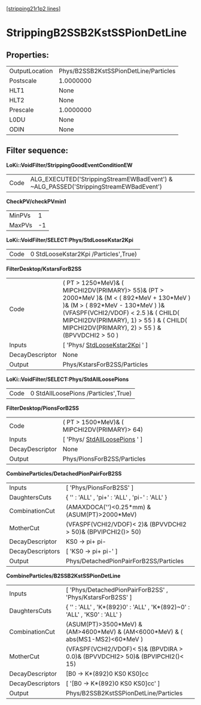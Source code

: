 [[stripping21r1p2 lines]](./stripping21r1p2-index)

# StrippingB2SSB2KstSSPionDetLine

## Properties:

|                |                                       |
|----------------|---------------------------------------|
| OutputLocation | Phys/B2SSB2KstSSPionDetLine/Particles |
| Postscale      | 1.0000000                             |
| HLT1           | None                                  |
| HLT2           | None                                  |
| Prescale       | 1.0000000                             |
| L0DU           | None                                  |
| ODIN           | None                                  |

## Filter sequence:

**LoKi::VoidFilter/StrippingGoodEventConditionEW**

|      |                                                                                       |
|------|---------------------------------------------------------------------------------------|
| Code | ALG_EXECUTED('StrippingStreamEWBadEvent') & \~ALG_PASSED('StrippingStreamEWBadEvent') |

**CheckPV/checkPVmin1**

|        |     |
|--------|-----|
| MinPVs | 1   |
| MaxPVs | -1  |

**LoKi::VoidFilter/SELECT:Phys/StdLooseKstar2Kpi**

|      |                                       |
|------|---------------------------------------|
| Code | 0 StdLooseKstar2Kpi /Particles',True) |

**FilterDesktop/KstarsForB2SS**

|                 |                                                                                                                                                                                                                                                                            |
|-----------------|----------------------------------------------------------------------------------------------------------------------------------------------------------------------------------------------------------------------------------------------------------------------------|
| Code            | ( PT \> 1250\*MeV)& ( MIPCHI2DV(PRIMARY)\> 55)& (PT \> 2000\*MeV )& (M \< ( 892\*MeV + 130\*MeV ) )& (M \> ( 892\*MeV - 130\*MeV ) )& (VFASPF(VCHI2/VDOF) \< 2.5 )& ( CHILD( MIPCHI2DV(PRIMARY), 1) \> 55 ) & ( CHILD( MIPCHI2DV(PRIMARY), 2) \> 55 ) & (BPVVDCHI2 \> 50 ) |
| Inputs          | [ 'Phys/ [StdLooseKstar2Kpi](./stripping21r1p2-stdloosekstar2kpi) ' ]                                                                                                                                                                                                    |
| DecayDescriptor | None                                                                                                                                                                                                                                                                       |
| Output          | Phys/KstarsForB2SS/Particles                                                                                                                                                                                                                                               |

**LoKi::VoidFilter/SELECT:Phys/StdAllLoosePions**

|      |                                      |
|------|--------------------------------------|
| Code | 0 StdAllLoosePions /Particles',True) |

**FilterDesktop/PionsForB2SS**

|                 |                                                                       |
|-----------------|-----------------------------------------------------------------------|
| Code            | ( PT \> 1500\*MeV)& ( MIPCHI2DV(PRIMARY)\> 64)                        |
| Inputs          | [ 'Phys/ [StdAllLoosePions](./stripping21r1p2-stdallloosepions) ' ] |
| DecayDescriptor | None                                                                  |
| Output          | Phys/PionsForB2SS/Particles                                           |

**CombineParticles/DetachedPionPairForB2SS**

|                  |                                                                 |
|------------------|-----------------------------------------------------------------|
| Inputs           | [ 'Phys/PionsForB2SS' ]                                       |
| DaughtersCuts    | { '' : 'ALL' , 'pi+' : 'ALL' , 'pi-' : 'ALL' }                  |
| CombinationCut   | (AMAXDOCA('')\<0.25\*mm) &(ASUM(PT)\>2000\*MeV)                 |
| MotherCut        | (VFASPF(VCHI2/VDOF)\< 2)& (BPVVDCHI2 \> 50)& (BPVIPCHI2()\> 50) |
| DecayDescriptor  | KS0 -\> pi+ pi-                                                 |
| DecayDescriptors | [ 'KS0 -\> pi+ pi-' ]                                         |
| Output           | Phys/DetachedPionPairForB2SS/Particles                          |

**CombineParticles/B2SSB2KstSSPionDetLine**

|                  |                                                                                       |
|------------------|---------------------------------------------------------------------------------------|
| Inputs           | [ 'Phys/DetachedPionPairForB2SS' , 'Phys/KstarsForB2SS' ]                           |
| DaughtersCuts    | { '' : 'ALL' , 'K\*(892)0' : 'ALL' , 'K\*(892)\~0' : 'ALL' , 'KS0' : 'ALL' }          |
| CombinationCut   | (ASUM(PT)\>3500\*MeV) & (AM\>4600\*MeV) & (AM\<6000\*MeV) & ( abs(MS1-MS2)\<60\*MeV ) |
| MotherCut        | (VFASPF(VCHI2/VDOF)\< 5)& (BPVDIRA \> 0.0)& (BPVVDCHI2\> 50)& (BPVIPCHI2()\< 15)      |
| DecayDescriptor  | [B0 -\> K\*(892)0 KS0 KS0]cc                                                        |
| DecayDescriptors | [ '[B0 -\> K\*(892)0 KS0 KS0]cc' ]                                                |
| Output           | Phys/B2SSB2KstSSPionDetLine/Particles                                                 |
